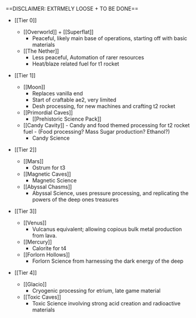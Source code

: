==DISCLAIMER: EXTRMELY LOOSE + TO BE DONE==
- [[Tier 0]]
	- [[Overworld]] + [[Superflat]]
		- Peaceful, likely main base of operations, starting off with basic materials
	- [[The Nether]]
		- Less peaceful, Automation of rarer resources
		- Heat/blaze related fuel for t1 rocket
- [[Tier 1]]
	-  [[Moon]]
		- Replaces vanilla end
		- Start of craftable ae2, very limited
		- Desh processing, for new machines and crafting t2 rocket
	- [[Primordial Caves]]
		- [[Prehistoric Science Pack]]
	- [[Candy Cavity]]
			- Candy and food themed processing for t2 rocket fuel
				- (Food processing? Mass Sugar production? Ethanol?)
		- Candy Science
- [[Tier 2]]
	- [[Mars]]
		- Ostrum for t3
	- [[Magnetic Caves]]
		- Magnetic Science
	- [[Abyssal Chasms]]
		- Abyssal Science, uses pressure processing, and replicating the powers of the deep ones treasures
- [[Tier 3]]
	- [[Venus]]
		- Vulcanus equivalent; allowing copious bulk metal production from lava. 
	- [[Mercury]]
		- Calorite for t4
	- [[Forlorn Hollows]]
		- Forlorn Science from harnessing the dark energy of the deep

- [[Tier 4]]
	- [[Glacio]]
		- Cryogenic processing for etrium, late game material
	- [[Toxic Caves]]
		- Toxic Science involving strong acid creation and radioactive materials 
